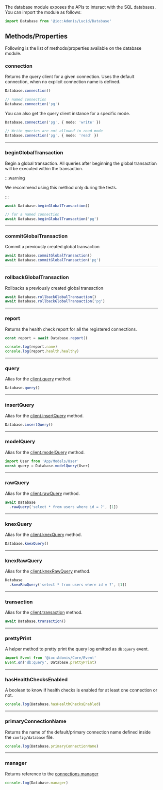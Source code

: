 The database module exposes the APIs to interact with the SQL databases. You can import the module as follows:

```ts
import Database from '@ioc:Adonis/Lucid/Database'
```

## Methods/Properties
Following is the list of methods/properties available on the database module.

### connection
Returns the query client for a given connection. Uses the default connection, when no explicit connection name is defined.

```ts
Database.connection()

// named connection
Database.connection('pg')
```

You can also get the query client instance for a specific mode.

```ts
Database.connection('pg', { mode: 'write' })

// Write queries are not allowed in read mode
Database.connection('pg', { mode: 'read' })
```

---

### beginGlobalTransaction
Begin a global transaction. All queries after beginning the global transaction will be executed within the transaction.

:::warning

We recommend using this method only during the tests.

:::

```ts
await Database.beginGlobalTransaction()

// for a named connection
await Database.beginGlobalTransaction('pg')
```

---

### commitGlobalTransaction
Commit a previously created global transaction

```ts
await Database.commitGlobalTransaction()
await Database.commitGlobalTransaction('pg')
```

---

### rollbackGlobalTransaction
Rollbacks a previously created global transaction

```ts
await Database.rollbackGlobalTransaction()
await Database.rollbackGlobalTransaction('pg')
```

---

### report
Returns the health check report for all the registered connections.

```ts
const report = await Database.report()

console.log(report.name)
console.log(report.health.healthy)
```

---

### query
Alias for the [client.query](./query-client.md#query) method.

```ts
Database.query()
```

---

### insertQuery
Alias for the [client.insertQuery](./query-client.md#insert-query) method.

```ts
Database.insertQuery()
```

---

### modelQuery
Alias for the [client.modelQuery](./query-client.md#model-query) method.

```ts
import User from 'App/Models/User'
const query = Database.modelQuery(User)
```

---

### rawQuery
Alias for the [client.rawQuery](./query-client.md#raw-query) method.

```ts
await Database
  .rawQuery('select * from users where id = ?', [1])
```

---

### knexQuery
Alias for the [client.knexQuery](./query-client.md#knex-query) method.

```ts
Database.knexQuery()
```

---

### knexRawQuery
Alias for the [client.knexRawQuery](/query-client.md#knex-raw-query) method.

```ts
Database
  .knexRawQuery('select * from users where id = ?', [1])
```

---

### transaction
Alias for the [client.transaction](./query-client.md#transaction) method.

```ts
await Database.transaction()
```

---

### prettyPrint
A helper method to pretty print the query log emitted as `db:query` event.

```ts
import Event from '@ioc:Adonis/Core/Event'
Event.on('db:query', Database.prettyPrint)
```

---

### hasHealthChecksEnabled
A boolean to know if health checks is enabled for at least one connection or not.

```ts
console.log(Database.hasHealthChecksEnabled)
```

---

### primaryConnectionName
Returns the name of the default/primary connection name defined inside the `config/database` file.

```ts
console.log(Database.primaryConnectionName)
```

---

### manager
Returns reference to the [connections manager](/api/database/connections-manager)

```ts
console.log(Database.manager)
```
